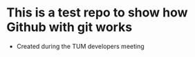 # This is a test repo to show how Github with git works
- Created during the TUM developers meeting
